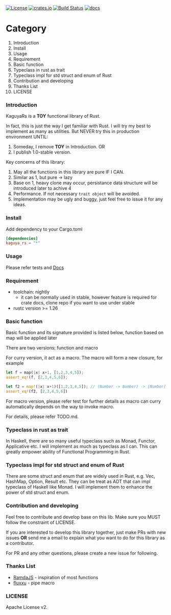 [![License](https://img.shields.io/badge/License-Apache%202.0-blue.svg)](https://opensource.org/licenses/Apache-2.0)
[![crates.io](https://img.shields.io/crates/v/kaguya_rs.svg)](https://crates.io/crates/kaguya_rs)
[![Build Status](https://travis-ci.org/fgoinai/KaguyaRs.svg?branch=master)](https://travis-ci.org/fgoinai/KaguyaRs)
[![docs](https://docs.rs/kaguya_rs/badge.svg)](https://docs.rs/kaguya_rs)

# Category
1. Introduction
2. Install
3. Usage
4. Requirement
5. Basic function
6. Typeclass in rust as trait
7. Typeclass impl for std struct and enum of Rust
8. Contribution and developing
9. Thanks List
10. LICENSE

### Introduction
KaguyaRs is a **TOY** functional library of Rust.

In fact, this is just the way I get familiar with Rust.
I will try my best to implement as many as utilities.
But NEVER try this in production environment UNTIL:

1. Someday, I remove **TOY** in Introduction. OR
2. I publish 1.0-stable version.

Key concerns of this library:

1. May all the functions in this library are pure IF I CAN.
2. Similar as 1, but pure -> lazy
3. Base on 1, heavy clone may occur, persistance data structure will be introduced later to achive 4
4. Performance. If not necessary `trait object` will be avoided.
5. Implementation may be ugly and buggy, just feel free to issue it for any ideas.

### Install
Add dependency to your Cargo.toml
```toml
[dependencies]
kaguya_rs = "*"
```

### Usage
Please refer tests and [Docs](https://docs.rs/kaguya_rs)

### Requirement
- toolchain: nightly
    + it can be normally used in stable, however feature is required for crate docs, clone repo if you want to use under stable
- rustc version >= 1.26

### Basic function
Basic function and its signature provided is listed below, function based on map will be applied later

There are two versions: function and macro

For curry version, it act as a macro. The macro will form a new closure, for example
```rust
let f = map(|x| x+1, [1,2,3,4,5]);
assert_eq!(f, [2,3,4,5,6]);

let f2 = map!(|x| x+1)([1,2,3,4,5]); // (Number -> Number) -> [Number] -> [Number]
assert_eq!(f2, [2,3,4,5,6])
```
For macro version, please refer test for further details as macro can curry automatically depends on the way to invoke macro.

For details, please refer TODO.md.

### Typeclass in rust as trait
In Haskell, there are so many useful typeclass such as Monad, Functor, Applicative etc. I will implement as much as typeclass as I can. This can greatly empower ability of Functional Programming in Rust.

### Typeclass impl for std struct and enum of Rust
There are some struct and enum that are widely used in Rust, e.g. Vec, HashMap, Option, Result etc. They can be treat as ADT that can impl typeclass of Haskell like Monad. I will implement them to enhance the power of std struct and enum.

### Contribution and developing
Feel free to contribute and develop base on this lib. Make sure you MUST follow the constraint of LICENSE.

If you are interested to develop this library together, just make PRs with new issues **OR** send me a email to explain what you want to do for this library as a contributor.

For PR and any other questions, please create a new issue for following.

### Thanks List
- [RamdaJS](https://ramdajs.com/) - inspiration of most functions
- [fluxxu](https://github.com/fluxxu) - pipe macro

### LICENSE
Apache License v2.